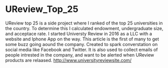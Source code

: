 # UReview_Top_25
UReview top 25 is a side project where I ranked of the top 25 universities in the country.
To determine this I calculated endowment, undergraduate size, and acceptace rate. 
I started Universty Review in 2016 as a LLC with a website and Iphone App on the way.
This article is the first of many to get some buzz going aound the company. 
Created to spark converstation on social media like Facebook and Twitter. 
It is also used to collect emails of people intrested in the company, and want to be alerted when UReview products are relaased. 
http://www.universityreviewsite.com/
